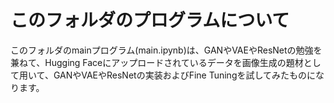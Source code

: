 # このフォルダのプログラムについて

このフォルダのmainプログラム(main.ipynb)は、GANやVAEやResNetの勉強を兼ねて、Hugging Faceにアップロードされているデータを画像生成の題材として用いて、GANやVAEやResNetの実装およびFine Tuningを試してみたものになります。<br>

